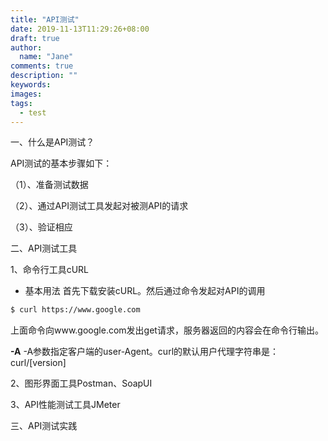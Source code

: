 ```yaml
---
title: "API测试"
date: 2019-11-13T11:29:26+08:00
draft: true
author:
  name: "Jane"
comments: true
description: ""
keywords:
images:
tags:
  - test
---
```

一、什么是API测试？

API测试的基本步骤如下：

（1）、准备测试数据

（2）、通过API测试工具发起对被测API的请求

（3）、验证相应

二、API测试工具

1、命令行工具cURL
- 基本用法
首先下载安装cURL。然后通过命令发起对API的调用

```bash
$ curl https://www.google.com
```
上面命令向www.google.com发出get请求，服务器返回的内容会在命令行输出。

**-A**
-A参数指定客户端的user-Agent。curl的默认用户代理字符串是：curl/[version]




2、图形界面工具Postman、SoapUI

3、API性能测试工具JMeter

三、API测试实践


